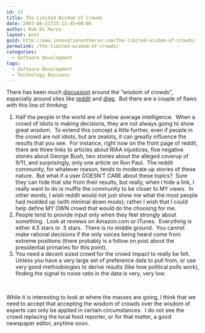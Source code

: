 ```yaml
---
id: 13
title: The Limited Wisdom of Crowds
date: 2007-06-21T23:13:45+00:00
author: Rob Di Marco
layout: post
guid: http://www.innovationontherun.com/the-limited-wisdom-of-crowds/
permalink: /the-limited-wisdom-of-crowds/
categories:
  - Software Development
tags:
  - Software Development
  - Technology Business
---
```

There has been much <a href="http://blogcritics.org/archives/2007/05/15/143301.php" target="_blank">discussion</a> around the &#8220;wisdom of crowds&#8221;, especially around sites like <a href="http://reddit.com" target="_blank">reddit</a> and <a href="http://www.digg.com" target="_blank">digg</a>.&nbsp; But there are a couple of flaws with this line of thinking:

  1. Half the people in the world are of below average intelligence.&nbsp; When&nbsp;a crowd of idiots is making decisions, they are not always going to show great wisdom.&nbsp; To extend this concept a little further, even if people in the crowd are not idiots, but are zealots, it can greatly influence the results that you see.&nbsp; For instance, right now on the front page of reddit, there are three links to articles about RIAA injustices, five negative stories about George Bush, two stories about the alleged coverup of 9/11, and surprisingly, only one article on Ron Paul.&nbsp; The reddit community, for whatever reason, tends to moderate up stories of these nature.&nbsp; But what if a user DOESN&#8217;T CARE about these topics?&nbsp; Sure they can hide that site from their results, but really, when I hide a link, I really want to do is muffle the community to be closer to MY views.&nbsp; In other words, I wish reddit would not just show me what the most people had modded up (with minimal down mods); rather I wish that I could help define MY OWN crowd that would do the choosing for me.
  2. People tend to provide input only when they feel strongly about something.&nbsp; Look at reviews on Amazon.com or ITunes.&nbsp; Everything is either 4.5 stars or .5 stars.&nbsp; There is no middle ground.&nbsp; You cannot make rational decisions if the only voices being heard come from extreme positions (there probably is a follow on post about the presidential primaries for this point).
  3. You need a decent sized crowd for the crowd impact to really be felt.&nbsp; Unless you have a very large set of preference data to pull from, or use very good methodologies to derive results (like how political polls work), finding the signal to noise ratio in the data is very, very low.

&nbsp;

While it is interesting to look at where the masses are going, I think that we need to accept that accepting the wisdom of crowds over the wisdom of experts can only be applied in certain circumstances.&nbsp; I do not see the crowd replacing the local food reporter, or for that matter, a good newspaper editor, anytime soon.